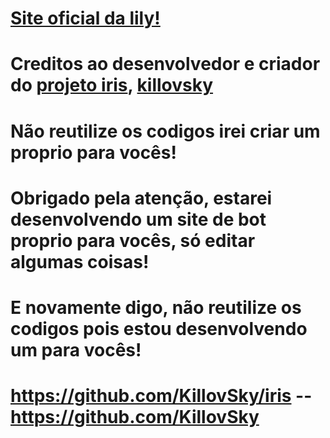 # [Site oficial da lily! ](https://nickzindev.github.io/Lily-site)
# Creditos ao desenvolvedor e criador do [projeto iris](https://github.com/KillovSky/iris), [killovsky](https://github.com/KillovSky) 
# Não reutilize os codigos irei criar um proprio para vocês!
# Obrigado pela atenção, estarei desenvolvendo um site de bot proprio para vocês, só editar algumas coisas!
# E novamente digo, não reutilize os codigos pois estou desenvolvendo um para vocês!


# https://github.com/KillovSky/iris  --  https://github.com/KillovSky
